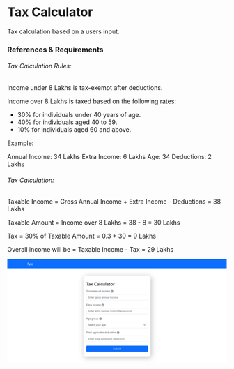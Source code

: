 # Tax Calculator

Tax calculation based on a users input.

### References & Requirements

###### Tax Calculation Rules:

Income under 8 Lakhs is tax-exempt after deductions.

Income over 8 Lakhs is taxed based on the following rates:

- 30% for individuals under 40 years of age.
- 40% for individuals aged 40 to 59.
- 10% for individuals aged 60 and above.

Example:

Annual Income: 34 Lakhs
Extra Income: 6 Lakhs
Age: 34
Deductions: 2 Lakhs

###### Tax Calculation:

Taxable Income = Gross Annual Income + Extra Income - Deductions = 38 Lakhs

Taxable Amount = Income over 8 Lakhs = 38 - 8 = 30 Lakhs

Tax = 30% of Taxable Amount = 0.3 \* 30 = 9 Lakhs

Overall income will be = Taxable Income - Tax = 29 Lakhs

![alt text](1.PNG)
